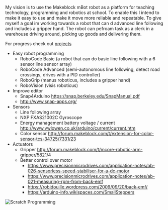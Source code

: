 My vision is to use the Makeblock mBot robot as a platform for teaching technology, programming and robotics at school. To enable this I intend to make it easy to use and make it move more reliable and repeatable. To give myself a goal im working towards a robot that can d advanced line following and includes a gripper hand. The robot can pefroam task as a clerk in a warehouse driving around, picking up goods and delivering them.

For progress check out [projects](https://github.com/Tauvic/Technology-at-school/projects)

* Easy robot programming
  * RoboCode Basic (a robot that can do basic line following with a 6 sensor line sensor array)
  * RoboCode Advanced (semi-autonomous line following, detect road crossings, drives with a PID controller)
  * RoboGrip (manus roboticus, includes a gripper hand)
  * RoboVision (visis roboticus)
* Improve editor
  * Snap4Arduino https://snap.berkeley.edu/SnapManual.pdf
  * http://www.snap-apps.org/
* Sensors
  * Line following array
  * NXP FXAS21002C Gyroscope
  * Energy management battery voltage / current http://www.vwlowen.co.uk/arduino/current/current.htm
  * Color sensor http://forum.makeblock.com/t/extension-for-color-sensor-tcs-34725/7331/23
* Actuators
  * Gripper http://forum.makeblock.com/t/mcore-robotic-arm-gripper/5821/4
  * Better control over motor
    * https://www.precisionmicrodrives.com/application-notes/ab-026-sensorless-speed-stabiliser-for-a-dc-motor
    * https://www.precisionmicrodrives.com/application-notes/ab-021-measuring-rpm-from-back-emf
    * https://robidouille.wordpress.com/2009/09/20/back-emf/
    * https://arduino-info.wikispaces.com/SmallSteppers


![Scratch Programming](https://pbs.twimg.com/media/DOt5ZuGVQAAhaVC.jpg)
